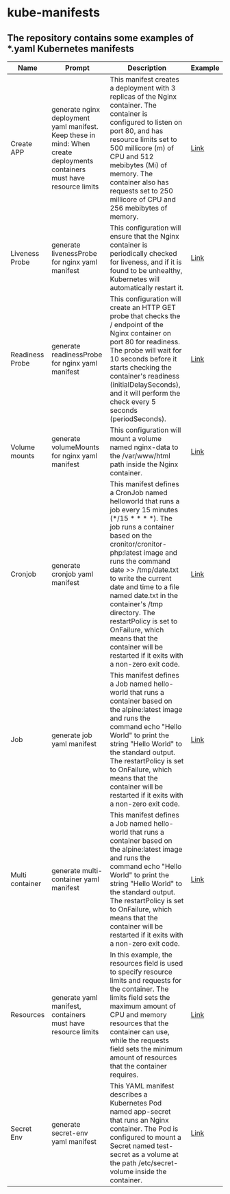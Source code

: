 # kube-manifests
The repository contains some examples of *.yaml Kubernetes manifests
----------
|Name|Prompt|Description|Example|
|--|--|--|--|
|Create APP| generate nginx deployment yaml manifest. Keep these in mind: When create deployments containers must have resource limits | This manifest creates a deployment with 3 replicas of the Nginx container. The container is configured to listen on port 80, and has resource limits set to 500 millicore (m) of CPU and 512 mebibytes (Mi) of memory. The container also has requests set to 250 millicore of CPU and 256 mebibytes of memory. | [Link](./yaml/app.yaml) |
|Liveness Probe| generate livenessProbe for nginx yaml manifest | This configuration will ensure that the Nginx container is periodically checked for liveness, and if it is found to be unhealthy, Kubernetes will automatically restart it. | [Link](./yaml/app-livenessProbe.yaml) |
|Readiness Probe| generate readinessProbe for nginx yaml manifest | This configuration will create an HTTP GET probe that checks the / endpoint of the Nginx container on port 80 for readiness. The probe will wait for 10 seconds before it starts checking the container's readiness (initialDelaySeconds), and it will perform the check every 5 seconds (periodSeconds). | [Link](./yaml/app-readinessProbe.yaml) |
| Volume mounts | generate volumeMounts for nginx yaml manifest | This configuration will mount a volume named nginx-data to the /var/www/html path inside the Nginx container. | [Link](./yaml/app-volumeMounts.yaml) |
|Cronjob | generate cronjob yaml manifest | This manifest defines a CronJob named helloworld that runs a job every 15 minutes (*/15 * * * *). The job runs a container based on the cronitor/cronitor-php:latest image and runs the command date >> /tmp/date.txt to write the current date and time to a file named date.txt in the container's /tmp directory. The restartPolicy is set to OnFailure, which means that the container will be restarted if it exits with a non-zero exit code. | [Link](./yaml/app-cronjob.yaml) |
| Job | generate job yaml manifest | This manifest defines a Job named hello-world that runs a container based on the alpine:latest image and runs the command echo "Hello World" to print the string "Hello World" to the standard output. The restartPolicy is set to OnFailure, which means that the container will be restarted if it exits with a non-zero exit code. | [Link](./yaml/app-job.yaml) |
|Multi container | generate multi-container yaml manifest | This manifest defines a Job named hello-world that runs a container based on the alpine:latest image and runs the command echo "Hello World" to print the string "Hello World" to the standard output. The restartPolicy is set to OnFailure, which means that the container will be restarted if it exits with a non-zero exit code. | [Link](./yaml/app-multicontainer.yaml)  |
| Resources | generate yaml manifest, containers must have resource limits | In this example, the resources field is used to specify resource limits and requests for the container. The limits field sets the maximum amount of CPU and memory resources that the container can use, while the requests field sets the minimum amount of resources that the container requires. |  [Link](./yaml/app-resources.yaml) |
| Secret Env | generate secret-env yaml manifest | This YAML manifest describes a Kubernetes Pod named app-secret that runs an Nginx container. The Pod is configured to mount a Secret named test-secret as a volume at the path /etc/secret-volume inside the container.| [Link](./yaml/app-secret-env.yaml) |